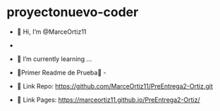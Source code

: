 # proyectonuevo-coder

- 👋 Hi, I’m @MarceOrtiz11
- 
- 🌱 I’m currently learning ...

- 🙌Primer Readme de Prueba🙌 -

- 👀 Link Repo: https://github.com/MarceOrtiz11/PreEntrega2-Ortiz.git

- 🚀 Link Pages: https://marceortiz11.github.io/PreEntrega2-Ortiz/

<!-- Todo en progreso -->
